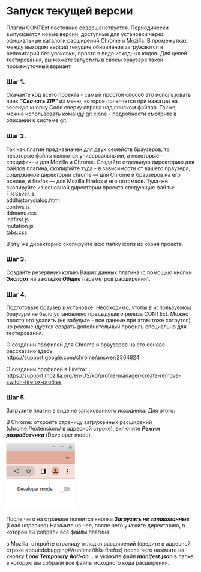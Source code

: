 # Запуск текущей версии

Плагин CONTExt постоянно совершенствуется. Периодически выпускаются новые версии, доступные для установки через официальные каталоги расширений Chrome и Mozilla. 
В промежутках между выходом версий текущие обновления загружаются в репозитарий без упаковки, просто в виде исходных кодов. Для целей тестирования, вы можете запустить в своем браузере такой промежуточный вариант. 

### Шаг 1. 
Скачайте код всего проекта - самый простой способ это использовать линк ***"Скачать ZIP"*** из меню, которое появляется при нажатии на зеленую кнопку Code сверху справа над списком файлов. Также, можно использовать команду git clone - подробности смотрите в описании к системе git.

### Шаг 2. 
Так как плагин предназначен для двух семейств браузеров, то некоторые файлы являются универсальными, а некоторые - специфичны для Mozilla и Chrome. Создайте отдельную директорию для файлов плагина, скопируйте туда - в зависимости от вашего браузера, содержимое директории chrome — для Chrome и браузеров на его основе, и firefox — для Mozilla Firefox и его потомков.
Туда-же скопируйте из основной директории проекта следующие файлы:<br>
FileSaver.js <br>
addhistorydialog.html <br>
contws.js <br>
ddmenu.css <br>
initfirst.js <br> 
mutation.js <br>
tabs.css <br>

В эту же директорию скопируйте всю папку icons из корня проекта.


### Шаг 3. 
Создайте резервную копию Ваших данных плагина (с помощью кнопки ***Экспорт*** на закладке ***Общие*** параметров расширения).

### Шаг 4. 
Подготовьте браузер к установке. Необходимо, чтобы в используемом браузуре не было установлено предыдущего релиза CONTExt. Можно просто его удалить (не забудьте - все данные при этом тоже сотрутся), но рекомендуется создать дополнительный профиль специально для тестирования.

О создании профилей для Chrome и браузеров на его основе рассказано здесь:<br>
https://support.google.com/chrome/answer/2364824

О создании профилей в Firefox:<br>
https://support.mozilla.org/en-US/kb/profile-manager-create-remove-switch-firefox-profiles

### Шаг 5. 
Загрузите плагин в виде не запакованного исходника. Для этого:

В Chrome: откройте страницу загруженных расширений (chrome://extensions/ в адресной строке), включите ***Режим разработчика*** (Developer mode).

![Developer mode](https://github.com/dmiandr/context/blob/master/docs/img/devmode_chrome.png)

После чего на странице появится кнопка ***Загрузить не запакованные*** (Load unpacked)
Нажмите на нее, после чего укажите директорию, в которой вы собрали все файлы плагина.

в Mozilla: откройте страницу отладки расширений (введите в адресной строке about:debugging#/runtime/this-firefox) после чего нажмите на кнопку ***Load Temporary Add-on...*** и укажите файл ***manifest.json*** в папке, в которую вы собрали все файлы исходного кода расширения.
